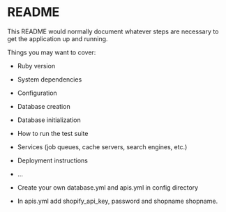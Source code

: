 # README

This README would normally document whatever steps are necessary to get the
application up and running.

Things you may want to cover:

* Ruby version

* System dependencies

* Configuration

* Database creation

* Database initialization

* How to run the test suite

* Services (job queues, cache servers, search engines, etc.)

* Deployment instructions

* ...

* Create your own database.yml and apis.yml in config directory

* In apis.yml add shopify_api_key, password and shopname shopname. 
